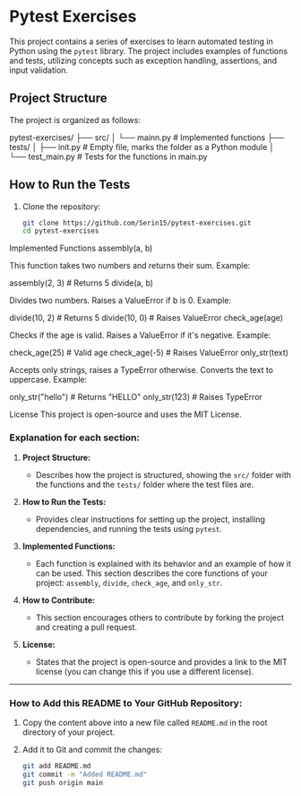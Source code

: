 # Pytest Exercises

This project contains a series of exercises to learn automated testing in Python using the `pytest` library. The project includes examples of functions and tests, utilizing concepts such as exception handling, assertions, and input validation.

## Project Structure

The project is organized as follows:

pytest-exercises/ ├── src/ │ └── mainn.py # Implemented functions ├── tests/ │ ├── init.py # Empty file, marks the folder as a Python module │ └── test_main.py # Tests for the functions in main.py 


## How to Run the Tests

1. Clone the repository:
   ```bash
   git clone https://github.com/Serin15/pytest-exercises.git
   cd pytest-exercises

   
Implemented Functions
assembly(a, b)

This function takes two numbers and returns their sum.
Example:

assembly(2, 3)  # Returns 5
divide(a, b)

Divides two numbers. Raises a ValueError if b is 0.
Example:

divide(10, 2)  # Returns 5
divide(10, 0)  # Raises ValueError
check_age(age)

Checks if the age is valid. Raises a ValueError if it's negative.
Example:

check_age(25)  # Valid age
check_age(-5)  # Raises ValueError
only_str(text)

Accepts only strings, raises a TypeError otherwise. Converts the text to uppercase.
Example:

only_str("hello")  # Returns "HELLO"
only_str(123)      # Raises TypeError


License
This project is open-source and uses the MIT License.



### **Explanation for each section:**

1. **Project Structure:**
   - Describes how the project is structured, showing the `src/` folder with the functions and the `tests/` folder where the test files are.

2. **How to Run the Tests:**
   - Provides clear instructions for setting up the project, installing dependencies, and running the tests using `pytest`.

3. **Implemented Functions:**
   - Each function is explained with its behavior and an example of how it can be used. This section describes the core functions of your project: `assembly`, `divide`, `check_age`, and `only_str`.

4. **How to Contribute:**
   - This section encourages others to contribute by forking the project and creating a pull request.

5. **License:**
   - States that the project is open-source and provides a link to the MIT license (you can change this if you use a different license).

---

### **How to Add this README to Your GitHub Repository:**

1. Copy the content above into a new file called `README.md` in the root directory of your project.
   
2. Add it to Git and commit the changes:
   ```bash
   git add README.md
   git commit -m "Added README.md"
   git push origin main
